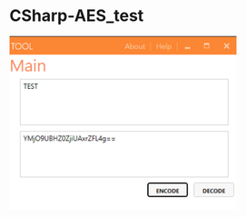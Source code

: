 # CSharp-AES_test
<img src="https://github.com/gemilepus/CSharp-AES_test/blob/main/Cover.png" width="400" />
